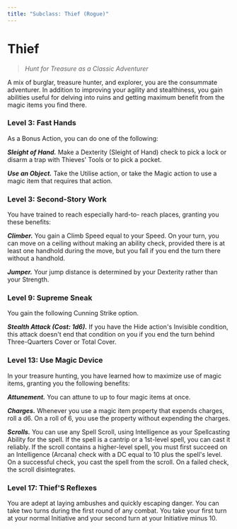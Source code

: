 ```yaml
---
title: "Subclass: Thief (Rogue)"
---
```


<p style="display:none">
Hunt for Treasure as a Classic Adventurer
</p>

# Thief

> *Hunt for Treasure as a Classic Adventurer*

A mix of burglar, treasure hunter, and explorer, you are the consummate adventurer. In addition to improving your agility and stealthiness, you gain abilities useful for delving into ruins and getting maximum benefit from the magic items you find there.

### Level 3: Fast Hands

As a Bonus Action, you can do one of the following:

***Sleight of Hand.*** Make a Dexterity (Sleight of Hand) check to pick a lock or disarm a trap with Thieves' Tools or to pick a pocket.

***Use an Object.*** Take the Utilise action, or take the Magic action to use a magic item that requires that action.

### Level 3: Second-Story Work

You have trained to reach especially hard-to- reach places, granting you these benefits:

***Climber.*** You gain a Climb Speed equal to your Speed. On your turn, you can move on a ceiling without making an ability check, provided there is at least one handhold during the move, but you fall if you end the turn there without a handhold.

***Jumper.*** Your jump distance is determined by your Dexterity rather than your Strength.

### Level 9: Supreme Sneak

You gain the following Cunning Strike option.

***Stealth Attack (Cost: 1d6).*** If you have the Hide action's Invisible condition, this attack doesn't end that condition on you if you end the turn behind Three-Quarters Cover or Total Cover.
 
### Level 13: Use Magic Device

In your treasure hunting, you have learned how to maximize use of magic items, granting you the following benefits:

***Attunement.*** You can attune to up to four magic items at once.

***Charges.*** Whenever you use a magic item property that expends charges, roll a d6. On a roll of 6, you use the property without expending the charges.

***Scrolls.*** You can use any Spell Scroll, using Intelligence as your Spellcasting Ability for the spell. If the spell is a cantrip or a 1st-level spell, you can cast it reliably. If the scroll contains a higher-level spell, you must first succeed on an Intelligence (Arcana) check with a DC equal to 10 plus the spell's level. On a successful check, you cast the spell from the scroll. On a failed check, the scroll disintegrates.

### Level 17: Thief'S Reflexes

You are adept at laying ambushes and quickly escaping danger. You can take two turns during the first round of any combat. You take your first turn at your normal Initiative and your second turn at your Initiative minus 10.
 
